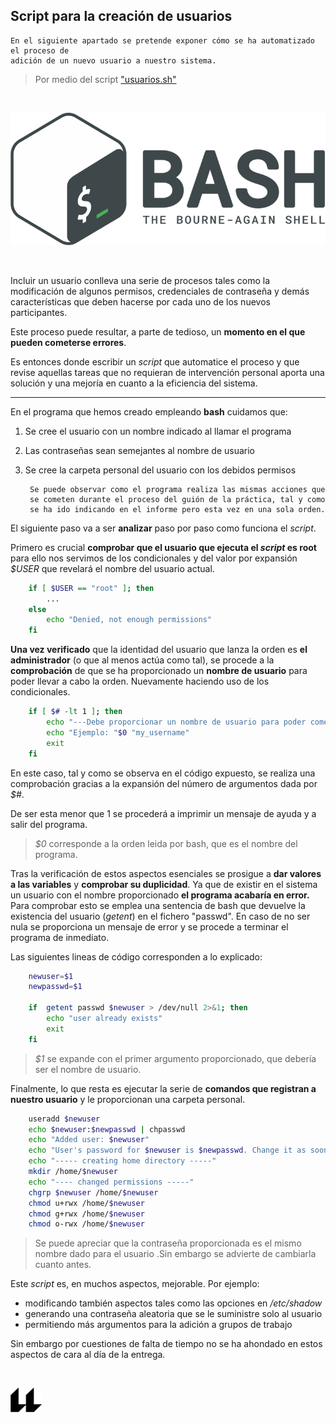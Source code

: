 ## Script para la creación de usuarios

    En el siguiente apartado se pretende exponer cómo se ha automatizado el proceso de
    adición de un nuevo usuario a nuestro sistema.
> Por medio del script ["usuarios.sh"](usuarios.sh "script del que se habla en este apartado")

<br>  

![bash-logo-image](bash-portada.png "logo de bash para encabezar")

<br>

Incluir un usuario conlleva una serie de procesos tales como la modificación de algunos 
permisos, credenciales de contraseña y demás características que deben hacerse por cada
uno de los nuevos participantes.

Este proceso puede resultar, a parte de tedioso, un **momento en el que pueden cometerse errores**. 

Es entonces donde escribir un *script* que automatice el proceso y que revise
aquellas tareas que no requieran de intervención personal aporta una solución y una mejoría 
en cuanto a la eficiencia del sistema.

***

En el programa que hemos creado empleando **bash** cuidamos que:
1. Se cree el usuario con un nombre indicado al llamar el programa
2. Las contraseñas sean semejantes al nombre de usuario
3. Se cree la carpeta personal del usuario con los debidos permisos


        Se puede observar como el programa realiza las mismas acciones que 
        se cometen durante el proceso del guión de la práctica, tal y como 
        se ha ido indicando en el informe pero esta vez en una sola orden.

El siguiente paso va a ser **analizar** paso por paso como funciona el *script*.


Primero es crucial **comprobar que el usuario que ejecuta el *script* es root** para
ello nos servimos de los condicionales y del valor por expansión *$USER* que revelará
el nombre del usuario actual.
```BASH
    if [ $USER == "root" ]; then
        ...
    else
        echo "Denied, not enough permissions"
    fi
```


**Una vez verificado** que la identidad del usuario que lanza la orden es **el administrador** 
(o que al menos actúa como tal), se procede a la **comprobación** de que se ha proporcionado
un **nombre de usuario** para poder llevar a cabo la orden. Nuevamente haciendo uso de los
condicionales.
```BASH
    if [ $# -lt 1 ]; then
        echo "---Debe proporcionar un nombre de usuario para poder comenzar---"
        echo "Ejemplo: "$0 "my_username"
        exit
    fi
```
En este caso, tal y como se observa en el código expuesto, se realiza una comprobación gracias
a la expansión del número de argumentos dada por *$#*. 

De ser esta menor que 1 se procederá a imprimir un mensaje de ayuda y a salir del programa.
> *$0* corresponde a la orden leida por bash, que es el nombre del programa.


Tras la verificación de estos aspectos esenciales se prosigue a **dar valores a las variables**
y **comprobar su duplicidad**. Ya que de existir en el sistema un usuario con el nombre
proporcionado **el programa acabaría en error.** Para comprobar esto se emplea una sentencia
de bash que devuelve la existencia del usuario (*getent*) en el fichero "passwd". En caso de 
no ser nula se proporciona un mensaje de error y se procede a terminar el programa de 
inmediato.

Las siguientes lineas de código corresponden a lo explicado:
```BASH
    newuser=$1
    newpasswd=$1
   
    if  getent passwd $newuser > /dev/null 2>&1; then
        echo "user already exists"
        exit
    fi
```
> *$1* se expande con el primer argumento proporcionado, que debería ser el nombre de usuario.


Finalmente, lo que resta es ejecutar la serie de **comandos que registran a nuestro usuario** y 
le proporcionan una carpeta personal. 

```BASH
    useradd $newuser
    echo $newuser:$newpasswd | chpasswd
    echo "Added user: $newuser"
    echo "User's password for $newuser is $newpasswd. Change it as soon as possible."
    echo "----- creating home directory -----"
    mkdir /home/$newuser
    echo "---- changed permissions -----"
    chgrp $newuser /home/$newuser 
    chmod u+rwx /home/$newuser
    chmod g+rwx /home/$newuser 
    chmod o-rwx /home/$newuser
```
> Se puede apreciar que la contraseña proporcionada es el mismo nombre dado para el usuario
> .Sin embargo se advierte de cambiarla cuanto antes.


Este *script* es, en muchos aspectos, mejorable. Por ejemplo:
- modificando también aspectos tales como las opciones en */etc/shadow* 
- generando una contraseña aleatoria que se le suministre solo al usuario
- permitiendo más argumentos para la adición a grupos de trabajo

Sin embargo por cuestiones de falta de tiempo no se ha ahondado en estos aspectos de cara al 
día de la entrega.

<br>

![logo](icono-ull-negro.png)